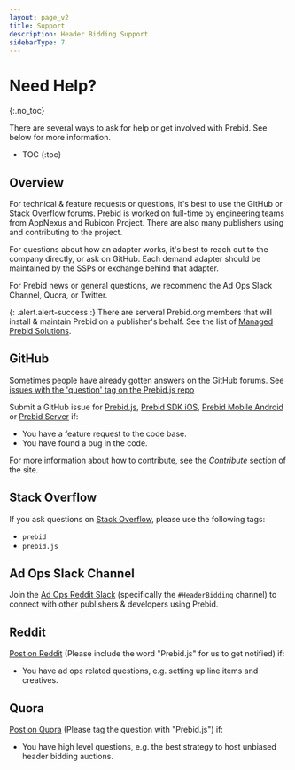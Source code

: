 ```yaml
---
layout: page_v2
title: Support
description: Header Bidding Support
sidebarType: 7
---
```



# Need Help?
{:.no_toc}

There are several ways to ask for help or get involved with Prebid.  See below for more information.

* TOC
{:toc}

## Overview

For technical & feature requests or questions, it's best to use the GitHub or Stack Overflow forums. Prebid is worked on full-time by engineering teams from AppNexus and Rubicon Project.  There are also many publishers using and contributing to the project.

For questions about how an adapter works, it's best to reach out to the company directly, or ask on GitHub. Each demand adapter should be maintained by the SSPs or exchange behind that adapter.

For Prebid news or general questions, we recommend the Ad Ops Slack Channel, Quora, or Twitter.

{: .alert.alert-success :}
There are serveral Prebid.org members that will install & maintain Prebid on a publisher's behalf. See the list of [Managed Prebid Solutions](/prebid/managed.html).

## GitHub

Sometimes people have already gotten answers on the GitHub forums. See [issues with the 'question' tag on the Prebid.js repo](https://github.com/prebid/Prebid.js/issues?utf8=%E2%9C%93&q=is%3Aissue%20label%3Aquestion%20)

Submit a GitHub issue for [Prebid.js](https://github.com/prebid/Prebid.js/issues), [Prebid SDK iOS](https://github.com/prebid/prebid-mobile-ios/issues), [Prebid Mobile Android](https://github.com/prebid/prebid-mobile-android/issues) or [Prebid Server](https://github.com/prebid/prebid-server/issues) if:

- You have a feature request to the code base.
- You have found a bug in the code.


For more information about how to contribute, see the *Contribute* section of the site.

## Stack Overflow

If you ask questions on [Stack Overflow](http://stackoverflow.com/), please use the following tags:

+ `prebid`
+ `prebid.js`

## Ad Ops Slack Channel

Join the [Ad Ops Reddit Slack](https://redditadops.slack.com/messages/C0HVALS8P/) (specifically the `#HeaderBidding` channel) to connect with other publishers & developers using Prebid.

## Reddit

[Post on Reddit](https://www.reddit.com/r/adops/search?q=prebid.js) (Please include the word "Prebid.js" for us to get notified) if:

- You have ad ops related questions, e.g. setting up line items and creatives.

## Quora

[Post on Quora](https://www.quora.com/topic/Prebid-js) (Please tag the question with "Prebid.js") if:

- You have high level questions, e.g. the best strategy to host unbiased header bidding auctions.
